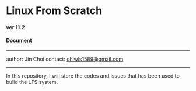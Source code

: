 # Linux From Scratch
#### ver 11.2
#### [Document](https://www.linuxfromscratch.org/lfs/downloads/stable/LFS-BOOK-11.2.pdf)

---
author: Jin Choi
contact: chlwls1589@gmail.com

---
In this repository, I will store the codes and issues
that has been used to build the LFS system.
